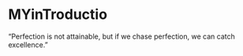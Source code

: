 # MYinTroductio
 “Perfection is not attainable, but if we chase perfection, we can catch excellence.”
